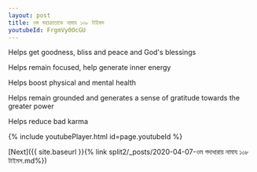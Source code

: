 ```yaml
---
layout: post
title: ওম মহাক্রাতাভে নামায ১০৮ টাইমস
youtubeId: FrgmVy0OcGU
---
```

 
 
Helps get goodness, bliss and peace and God's blessings
 
Helps remain focused, help generate inner energy 
 
Helps boost physical and mental health 
 
Helps remain grounded and generates a sense of gratitude towards the greater power 
 
Helps reduce bad karma
 
 
 
 


{% include youtubePlayer.html id=page.youtubeId %}
 
[Next]({{ site.baseurl }}{% link  split2/_posts/2020-04-07-ওম গদাধারায় নামায ১০৮ টাইমস.md%})
 
